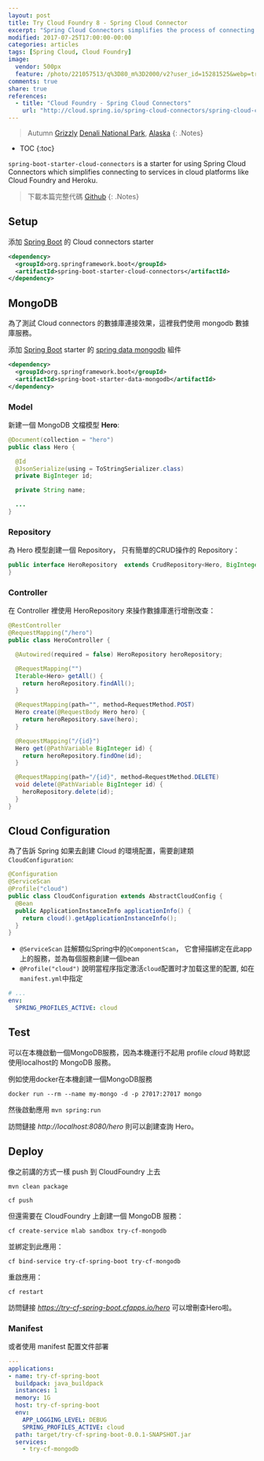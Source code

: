 ```yaml
---
layout: post
title: Try Cloud Foundry 8 - Spring Cloud Connector
excerpt: "Spring Cloud Connectors simplifies the process of connecting to services and gaining operating environment awareness in cloud platforms such as Cloud Foundry and Heroku, especially for Spring applications. It is designed for extensibility: you can use one of the provided cloud connectors or write one for your cloud platform, and you can use the built-in support for commonly-used services (relational databases, MongoDB, Redis, RabbitMQ) or extend Spring Cloud Connectors to work with your own services."
modified: 2017-07-25T17:00:00-00:00
categories: articles
tags: [Spring Cloud, Cloud Foundry]
image:
  vendor: 500px
  feature: /photo/221057513/q%3D80_m%3D2000/v2?user_id=15281525&webp=true&sig=60aff417e3a09b742e25817d38e1434edcde82324f3b51ad969164e0b129a274
comments: true
share: true
references:
  - title: "Cloud Foundry - Spring Cloud Connectors"
    url: "http://cloud.spring.io/spring-cloud-connectors/spring-cloud-connectors.html"
---
```


> Autumn [Grizzly](https://en.wikipedia.org/wiki/Grizzly_bear) [Denali National Park](https://earth.google.com/web/@63.21366,-151.11581685,1529.07672297a,335251.48439207d,35y,0h,0t,0r), [Alaska](https://en.wikipedia.org/wiki/Alaska)
{: .Notes}

* TOC
{:toc}

`spring-boot-starter-cloud-connectors` is a starter for using Spring Cloud Connectors which simplifies connecting to services in cloud platforms like Cloud Foundry and Heroku.

> 下載本篇完整代碼 [Github](https://github.com/tiven-wang/try-cf/tree/spring-cloud-connectors)
{: .Notes}

## Setup

添加 [Spring Boot][Spring Boot] 的 Cloud connectors starter

```xml
<dependency>
  <groupId>org.springframework.boot</groupId>
  <artifactId>spring-boot-starter-cloud-connectors</artifactId>
</dependency>
```

## MongoDB

為了測試 Cloud connectors 的數據庫連接效果，這裡我們使用 mongodb 數據庫服務。

添加 [Spring Boot][Spring Boot] starter 的 [spring data mongodb][spring-data/mongodb] 組件

```xml
<dependency>
  <groupId>org.springframework.boot</groupId>
  <artifactId>spring-boot-starter-data-mongodb</artifactId>
</dependency>
```

### Model

新建一個 MongoDB 文檔模型 **Hero**:

```java
@Document(collection = "hero")
public class Hero {

  @Id
  @JsonSerialize(using = ToStringSerializer.class)
  private BigInteger id;

  private String name;

  ...
}
```

### Repository

為 Hero 模型創建一個 Repository， 只有簡單的CRUD操作的 Repository：

```java
public interface HeroRepository  extends CrudRepository<Hero, BigInteger> {
}
```

### Controller

在 Controller 裡使用 HeroRepository 來操作數據庫進行增刪改查：

```java
@RestController
@RequestMapping("/hero")
public class HeroController {

  @Autowired(required = false) HeroRepository heroRepository;

  @RequestMapping("")
  Iterable<Hero> getAll() {
    return heroRepository.findAll();
  }

  @RequestMapping(path="", method=RequestMethod.POST)
  Hero create(@RequestBody Hero hero) {
    return heroRepository.save(hero);
  }

  @RequestMapping("/{id}")
  Hero get(@PathVariable BigInteger id) {
    return heroRepository.findOne(id);
  }

  @RequestMapping(path="/{id}", method=RequestMethod.DELETE)
  void delete(@PathVariable BigInteger id) {
    heroRepository.delete(id);
  }
}
```

## Cloud Configuration

為了告訴 Spring 如果去創建 Cloud 的環境配置，需要創建類 `CloudConfiguration`:

```java
@Configuration
@ServiceScan
@Profile("cloud")
public class CloudConfiguration extends AbstractCloudConfig {
  @Bean
  public ApplicationInstanceInfo applicationInfo() {
    return cloud().getApplicationInstanceInfo();
  }
}
```

* `@ServiceScan` 註解類似Spring中的`@ComponentScan`， 它會掃描綁定在此app上的服務，並為每個服務創建一個bean
* `@Profile("cloud")` 說明當程序指定激活`cloud`配置时才加载这里的配置, 如在`manifest.yml`中指定
```yaml
# ...
env:
  SPRING_PROFILES_ACTIVE: cloud
```

## Test

可以在本機啟動一個MongoDB服務，因為本機運行不起用 profile *cloud* 時默認使用localhost的 MongoDB 服務。

例如使用docker在本機創建一個MongoDB服務

`docker run --rm --name my-mongo -d -p 27017:27017 mongo`

然後啟動應用 `mvn spring:run`

訪問鏈接 *http://localhost:8080/hero* 則可以創建查詢 Hero。

## Deploy

像之前講的方式一樣 push 到 CloudFoundry 上去

`mvn clean package`

`cf push`

但還需要在 CloudFoundry 上創建一個 MongoDB 服務：

`cf create-service mlab sandbox try-cf-mongodb`

並綁定到此應用：

`cf bind-service try-cf-spring-boot try-cf-mongodb`

重啟應用：

`cf restart`

訪問鏈接 *https://try-cf-spring-boot.cfapps.io/hero* 可以增刪查Hero啦。

### Manifest

或者使用 manifest 配置文件部署

```yaml
---
applications:
- name: try-cf-spring-boot
  buildpack: java_buildpack
  instances: 1
  memory: 1G
  host: try-cf-spring-boot
  env:
    APP_LOGGING_LEVEL: DEBUG
    SPRING_PROFILES_ACTIVE: cloud
  path: target/try-cf-spring-boot-0.0.1-SNAPSHOT.jar
  services:
    - try-cf-mongodb
```

[Spring Boot]:http://projects.spring.io/spring-boot/
[spring-data/mongodb]:https://docs.spring.io/spring-data/mongodb/docs/1.10.6.RELEASE/reference/html/
